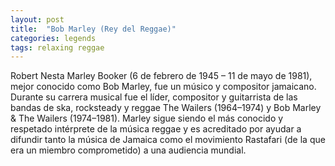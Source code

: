 ```yaml
---
layout: post
title:  "Bob Marley (Rey del Reggae)"
categories: legends
tags: relaxing reggae
---
```

 
Robert Nesta Marley Booker (6 de febrero de 1945 – 11 de mayo de 1981), mejor conocido como Bob Marley, fue un músico y compositor jamaicano. Durante su carrera musical fue el líder, compositor y guitarrista de las bandas de ska, rocksteady y reggae The Wailers (1964–1974) y Bob Marley & The Wailers (1974–1981). Marley sigue siendo el más conocido y respetado intérprete de la música reggae y es acreditado por ayudar a difundir tanto la música de Jamaica como el movimiento Rastafari (de la que era un miembro comprometido) a una audiencia mundial.


